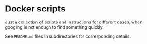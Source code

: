 
# Docker scripts

Just a collection of scripts and instructions for different cases,
when googling is not enough to find something quickly.

See `README.md` files in subdirectories for corresponding details.
